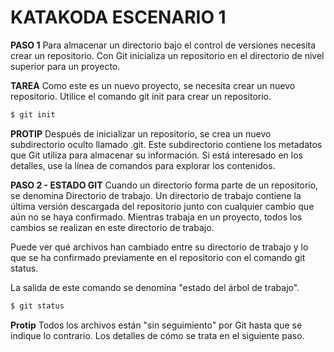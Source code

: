 # KATAKODA ESCENARIO 1
**PASO 1**
Para almacenar un directorio bajo el control de versiones necesita crear un repositorio. Con Git inicializa un repositorio en el directorio de nivel superior para un proyecto.

**TAREA**
Como este es un nuevo proyecto, se necesita crear un nuevo repositorio. Utilice el comando git init para crear un repositorio.

```sh
$ git init
```

**PROTIP**
Después de inicializar un repositorio, se crea un nuevo subdirectorio oculto llamado .git. Este subdirectorio contiene los metadatos que Git utiliza para almacenar su información. Si está interesado en los detalles, use la línea de comandos para explorar los contenidos.

**PASO 2 - ESTADO  GIT**
Cuando un directorio forma parte de un repositorio, se denomina Directorio de trabajo. Un directorio de trabajo contiene la última versión descargada del repositorio junto con cualquier cambio que aún no se haya confirmado. Mientras trabaja en un proyecto, todos los cambios se realizan en este directorio de trabajo.

Puede ver qué archivos han cambiado entre su directorio de trabajo y lo que se ha confirmado previamente en el repositorio con el comando git status.

La salida de este comando se denomina "estado del árbol de trabajo".

```sh
$ git status
```

**Protip**
Todos los archivos están "sin seguimiento" por Git hasta que se indique lo contrario. Los detalles de cómo se trata en el siguiente paso.

